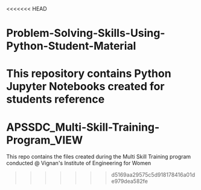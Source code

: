 <<<<<<< HEAD
# Problem-Solving-Skills-Using-Python-Student-Material
This repository contains Python Jupyter Notebooks created for students reference 
=======
# APSSDC_Multi-Skill-Training-Program_VIEW
This repo contains the files created during the Multi Skill Training program conducted @ Vignan's Institute of Engineering for Women
>>>>>>> d5169aa29575c5d918178416a01de979dea582fe
